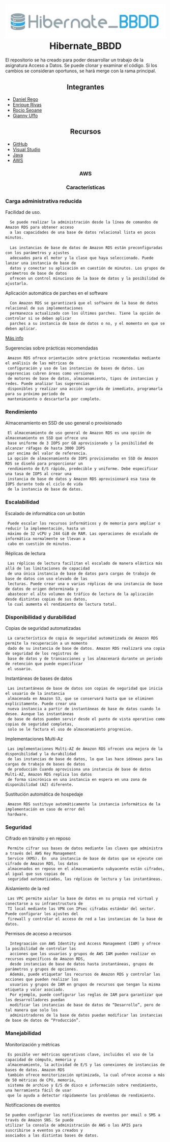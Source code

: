 <h1 align="center">
  <a href="https://github.com/Zettlr/Zettlr">
    <img src="https://github.com/RegoFp/Hibernate_BBDD/blob/main/logo.jpeg" alt="Hibernate_BBDD"/>
  </a>
  <br/>
  Hibernate_BBDD
</h1>

El repositorio se ha creado para poder desarrollar un trabajo de la asignatura Acceso a Datos.
Se puede clonar y examinar el código. Si los cambios se consideran oportunos, se hará merge con la rama principal.

<h2 align ="center"> Integrantes</h2>

  - [Daniel Rego](https://github.com/RegoFp)
  - [Enrique Rivas](https://github.com/enriquerivasf)
  - [Rocío Seoane](https://github.com/rocioseoane)
  - [Gianny Uffo](https://github.com/uffogianny)

<h2 align ="center"> Recursos</H2>

* [GitHub](https://www.docker.com/products/docker-desktop)
* [Visual Studio](https://visualstudio.microsoft.com/es/)
* [Java](https://www.java.com/es/)
* [AWS](https://aws.amazon.com/es/)

<h3 align ="center">AWS</h3>
<h3 align = "center">Características</h3>

  <h3>Carga administrativa reducida</h3>
  
 Facilidad de uso.  
  
  ```
    Se puede realizar la administración desde la línea de comandos de Amazon RDS para obtener acceso 
    a las capacidades de una base de datos relacional lista en pocos minutos. 
    
    Las instancias de base de datos de Amazon RDS están preconfiguradas con los parámetros y ajustes 
    adecuados para el motor y la clase que haya seleccionado. Puede lanzar una instancia de base de 
    datos y conectar su aplicación en cuestión de minutos. Los grupos de parámetros de base de datos
    ofrecen un control minucioso de la base de datos y la posibilidad de ajustarla.
  ```
  Aplicación automática de parches en el software
  ```
    Con Amazon RDS se garantizará que el software de la base de datos relacional de sus implementaciones 
    permanezca actualizado con los últimos parches. Tiene la opción de controlar si se deben aplicar 
    parches a su instancia de base de datos o no, y el momento en que se deben aplicar.
  ```
   [Más info](https://docs.aws.amazon.com/AmazonRDS/latest/UserGuide/Welcome.html)
   
  Sugerencias sobre prácticas recomendadas
   ```
    Amazon RDS ofrece orientación sobre prácticas recomendadas mediante el análisis de las métricas de 
    configuración y uso de las instancias de bases de datos. Las sugerencias cubren áreas como versiones 
    de motores de base de datos, almacenamiento, tipos de instancias y redes. Puede analizar las sugerencias
    disponibles y realizar una acción sugerida de inmediato, programarla para su próximo periodo de 
    mantenimiento o descartarla por completo. 
   ```
   
   <h3> Rendimiento</h3>
   
  Almacenamiento en SSD de uso general o provisionado 
   ```
    El almacenamiento de uso general de Amazon RDS es una opción de almacenamiento en SSD que ofrece una 
    base uniforme de 3 IOPS por GB aprovisionado y la posibilidad de alcanzar ráfagas de hasta 3000 IOPS 
    por encima del valor de referencia. 
    La opción de almacenamiento de IOPS provisionadas en SSD de Amazon RDS se diseñó para proporcionar un 
    rendimiento de E/S rápido, predecible y uniforme. Debe especificar una tasa de IOPS al crear una 
    instancia de base de datos y Amazon RDS aprovisionará esa tasa de IOPS durante todo el ciclo de vida 
    de la instancia de base de datos. 
  ```
   
   
   <h3> Escalabilidad</h3>
   
  Escalado de informática con un botón    
 
   ```
    Puede escalar los recursos informáticos y de memoria para ampliar o reducir la implementación, hasta un 
    máximo de 32 vCPU y 244 GiB de RAM. Las operaciones de escalado de informática normalmente se llevan a 
    cabo en cuestión de minutos. 
   ```
   
  Réplicas de lectura 
   ```
    Las réplicas de lectura facilitan el escalado de manera elástica más allá de las limitaciones de capacidad
    de una única instancia de base de datos para cargas de trabajo de base de datos con uso elevado de las 
    lecturas. Puede crear una o varias réplicas de una instancia de base de datos de origen determinada y 
    abastecer el alto volumen de tráfico de lectura de la aplicación desde distintas copias de sus datos, 
    lo cual aumenta el rendimiento de lectura total.
   ```
   
   <h3> Disponibilidad y durabilidad</h3>
   
  Copias de seguridad automatizadas
   
   ```
    La característica de copia de seguridad automatizada de Amazon RDS permite la recuperación a un momento
    dado de su instancia de base de datos. Amazon RDS realizará una copia de seguridad de los registros de 
    base de datos y de transacciones y los almacenará durante un periodo de retención que puede especificar 
    el usuario. 
   ```
   
  Instantáneas de bases de datos
   ```
    Las instantáneas de base de datos son copias de seguridad que inicia el usuario de la instancia 
    almacenada en Amazon S3, que se conservará hasta que se eliminen explícitamente. Puede crear una 
    nueva instancia a partir de instantáneas de base de datos cuando lo desee. Aunque las instantáneas 
    de base de datos pueden servir desde el punto de vista operativo como copias de seguridad completas, 
    solo se le factura el uso de almacenamiento progresivo.
   ```
   
  Implementaciones Multi-Az
   ```
    Las implementaciones Multi-AZ de Amazon RDS ofrecen una mejora de la disponibilidad y la durabilidad 
    de las instancias de base de datos, lo que las hace idóneas para las cargas de trabajo de bases de datos
    de producción Cuando aprovisiona una instancia de base de datos Multi-AZ, Amazon RDS replica los datos 
    de forma sincrónica en una instancia en espera en una zona de disponibilidad (AZ) diferente.
   ```
   
  Sustitución automática de hospedaje 
   ```
    Amazon RDS sustituye automáticamente la instancia informática de la implementación en caso de error del
    hardware.
   ```
  <h3> Seguridad</h3>
  
  Cifrado en tránsito y en reposo
   ```
    Permite cifrar sus bases de datos mediante las claves que administra a través del AWS Key Management 
    Service (KMS). En  una instancia de base de datos que se ejecute con cifrado de Amazon RDS, los datos 
    almacenados en reposo en el almacenamiento subyacente están cifrados, al igual que sus copias de 
    seguridad automatizadas, las réplicas de lectura y las instantáneas.
   ```
   
  Aislamiento de la red
   ```
    Las VPC permite aislar la base de datos en su propia red virtual y conectarse a su infraestructura de 
    TI local mediante las VPN con IPsec cifradas estándar del sector. Puede configurar los ajustes del 
    firewall y controlar el acceso de red a las instancias de la base de datos.
   ```
  Permisos de acceso a recursos
   ```
     Integraación con AWS Identity and Access Management (IAM) y ofrece la posibilidad de controlar las 
     acciones que los usuarios y grupos de AWS IAM pueden realizar en recursos específicos de Amazon RDS, 
     desde instancias de base de datos hasta instantáneas, grupos de parámetros y grupos de opciones.
     Además, puede etiquetar los recursos de Amazon RDS y controlar las acciones que pueden realizar los 
     usuarios y grupos de IAM en grupos de recursos que tengan la misma etiqueta y valor asociado. 
     Por ejemplo, puede configurar las reglas de IAM para garantizar que los desarrolladores puedan 
     modificar las instancias de base de datos de “Desarrollo”, pero de tal manera que solo los 
     administradores de la base de datos puedan modificar las instancias de base de datos de “Producción”. 
   ```
    
  <h3> Manejabilidad</h3>
  
  Monitorización y métricas
    
     Es posible ver métricas operativas clave, incluidos el uso de la capacidad de cómputo, memoria y 
     almacenamiento, la actividad de E/S y las conexiones de instancias de bases de datos. Amazon RDS 
     también ofrece monitorización optimizada, la cual ofrece acceso a más de 50 métricas de CPU, memoria, 
     sistema de archivo y E/S de disco e información sobre rendimiento, una herramienta fácil de usar 
     que lo ayuda a detectar rápidamente los problemas de rendimiento.
    
  Notificaciones de eventos
    
    Se pueden configurar las notificaciones de eventos por email o SMS a través de Amazon SNS. Se puede
    utilizar la consola de administración de AWS o las APIS para suscribirse a eventos ya creados y 
    asociados a las distintas bases de datos.
   
